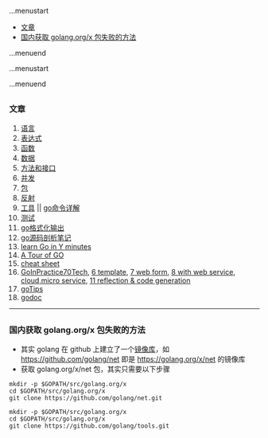 ...menustart

 - [文章](#c75625dccf148721245b46b1e3e6c79f)
 - [国内获取 golang.org/x 包失败的方法](#0a924bf17d1b7242d5600e9b537b969f)

...menuend


...menustart


...menuend

<h2 id="c75625dccf148721245b46b1e3e6c79f"></h2>

### 文章

 1. [语言](https://github.com/mebusy/notes/blob/master/dev_notes/GOLANG%20%E5%A4%87%E5%BF%981-%E8%AF%AD%E8%A8%80.md)   
 2. [表达式](https://github.com/mebusy/notes/blob/master/dev_notes/GOLANG%20%E5%A4%87%E5%BF%982-%E8%A1%A8%E8%BE%BE%E5%BC%8F.md) 
 3. [函数 ](https://github.com/mebusy/notes/blob/master/dev_notes/GOLANG%20%E5%A4%87%E5%BF%983-%E5%87%BD%E6%95%B0.md) 
 4. [数据 ](https://github.com/mebusy/notes/blob/master/dev_notes/GOLANG%20%E5%A4%87%E5%BF%984-%E6%95%B0%E6%8D%AE.md)
 5. [方法和接口](https://github.com/mebusy/notes/blob/master/dev_notes/GOLANG%20%E5%A4%87%E5%BF%985-%E6%96%B9%E6%B3%95%E5%92%8C%E6%8E%A5%E5%8F%A3.md)  
 7. [并发](https://github.com/mebusy/notes/blob/master/dev_notes/GOLANG%20%E5%A4%87%E5%BF%987-%E5%B9%B6%E5%8F%91.md)  
 8. [包](https://github.com/mebusy/notes/blob/master/dev_notes/GOLANG%20%E5%A4%87%E5%BF%988-%E5%8C%85.md)    
 9. [反射](https://github.com/mebusy/notes/blob/master/dev_notes/GOLANG%E5%A4%87%E5%BF%989-%E5%8F%8D%E5%B0%84.md)  
 10. [工具](https://github.com/mebusy/notes/blob/master/dev_notes/GOLANG%E5%A4%87%E5%BF%98A-%E5%B7%A5%E5%85%B7.md) ||  [go命令详解](https://www.ctolib.com/docs-go-command-tutorial-c-0-0.html)
 11. [测试](https://github.com/mebusy/notes/blob/master/dev_notes/GOLANG%E5%A4%87%E5%BF%98B-%E6%B5%8B%E8%AF%95.md)
 12. [go格式化输出 ](https://github.com/mebusy/notes/blob/master/dev_notes/GOLANG-fmt%E6%A0%BC%E5%BC%8F%E5%8C%96%E8%BE%93%E5%87%BA.md)
 13. [go源码剖析笔记](https://github.com/mebusy/notes/blob/master/dev_notes/GOLANG_src_profile.md)
 14. [learn Go in Y minutes](https://github.com/mebusy/notes/blob/master/dev_notes/learnGoInYMinutes.md)
 15. [A Tour of GO](https://github.com/mebusy/notes/blob/master/dev_notes/ATourOfGo.md)
 16. [cheat sheet](https://github.com/mebusy/notes/blob/master/dev_notes/golang_cheatsheet.md)
 17. [GoInPractice70Tech](https://github.com/mebusy/notes/blob/master/dev_notes/GoInPractice70Tech.md), [6 template](https://github.com/mebusy/notes/blob/master/dev_notes/GoIn70_6.md), [7 web form](https://github.com/mebusy/notes/blob/master/dev_notes/GoIn70_7.md), [8 with web service](https://github.com/mebusy/notes/blob/master/dev_notes/GoIn70_8.md), [cloud,micro service](https://github.com/mebusy/notes/blob/master/dev_notes/GoIn70_9.md), [11 reflection & code generation](https://github.com/mebusy/notes/blob/master/dev_notes/GoIn70_11.md)
 18. [goTips](https://github.com/mebusy/notes/blob/master/dev_notes/goTips.md)
 19. [godoc](https://github.com/mebusy/notes/blob/master/dev_notes/godoc.md)

---------

<h2 id="0a924bf17d1b7242d5600e9b537b969f"></h2>

### 国内获取 golang.org/x 包失败的方法

 - 其实 golang 在 github 上建立了一个[镜像库](https://github.com/golang)，如 https://github.com/golang/net 即是 https://golang.org/x/net 的镜像库
 - 获取 golang.org/x/net 包，其实只需要以下步骤

```
mkdir -p $GOPATH/src/golang.org/x
cd $GOPATH/src/golang.org/x
git clone https://github.com/golang/net.git
```
 
```
mkdir -p $GOPATH/src/golang.org/x
cd $GOPATH/src/golang.org/x
git clone https://github.com/golang/tools.git
```

